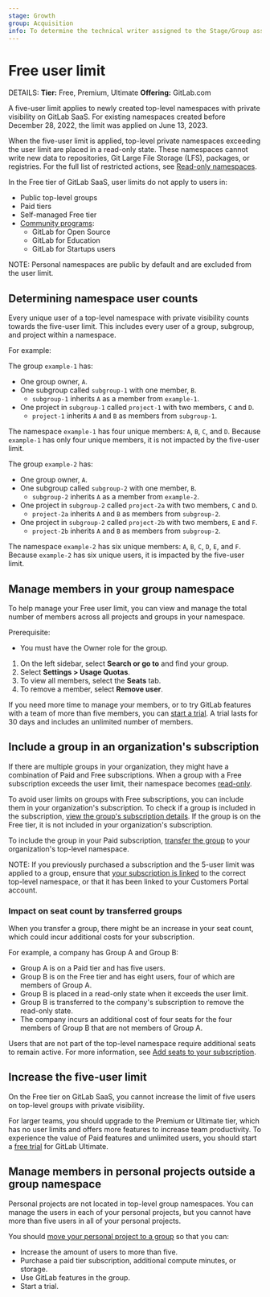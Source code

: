```yaml
---
stage: Growth
group: Acquisition
info: To determine the technical writer assigned to the Stage/Group associated with this page, see https://handbook.gitlab.com/handbook/product/ux/technical-writing/#assignments
---
```


# Free user limit

DETAILS:
**Tier:** Free, Premium, Ultimate
**Offering:** GitLab.com

A five-user limit applies to newly created top-level namespaces with
private visibility on GitLab SaaS. For existing namespaces created before December 28, 2022, the limit was applied on June 13, 2023.

When the five-user limit is applied, top-level private namespaces
exceeding the user limit are placed in a read-only state. These
namespaces cannot write new data to repositories, Git Large File
Storage (LFS), packages, or registries. For the full list of restricted
actions, see [Read-only namespaces](read_only_namespaces.md).

In the Free tier of GitLab SaaS, user limits do not apply to users in:

- Public top-level groups
- Paid tiers
- Self-managed Free tier
- [Community programs](https://about.gitlab.com/community/):
  - GitLab for Open Source
  - GitLab for Education
  - GitLab for Startups users

NOTE:
Personal namespaces are public by default and are excluded from the user limit.

## Determining namespace user counts

Every unique user of a top-level namespace with private visibility counts towards the five-user limit. This includes every user of a group, subgroup, and project within a namespace.

For example:

The group `example-1` has:

- One group owner, `A`.
- One subgroup called `subgroup-1` with one member, `B`.
  - `subgroup-1` inherits `A` as a member from `example-1`.
- One project in `subgroup-1` called `project-1` with two members, `C` and `D`.
  - `project-1` inherits `A` and `B` as members from `subgroup-1`.

The namespace `example-1` has four unique members: `A`, `B`, `C`, and `D`. Because `example-1` has only four unique members, it is not impacted by the five-user limit.

The group `example-2` has:

- One group owner, `A`.
- One subgroup called `subgroup-2` with one member, `B`.
  - `subgroup-2` inherits `A` as a member from `example-2`.
- One project in `subgroup-2` called `project-2a` with two members, `C` and `D`.
  - `project-2a` inherits `A` and `B` as members from `subgroup-2`.
- One project in `subgroup-2` called `project-2b` with two members, `E` and `F`.
  - `project-2b` inherits `A` and `B` as members from `subgroup-2`.

The namespace `example-2` has six unique members: `A`, `B`, `C`, `D`, `E`, and `F`. Because `example-2` has six unique users, it is impacted by the five-user limit.

## Manage members in your group namespace

To help manage your Free user limit,
you can view and manage the total number of members across all projects and groups
in your namespace.

Prerequisite:

- You must have the Owner role for the group.

1. On the left sidebar, select **Search or go to** and find your group.
1. Select **Settings > Usage Quotas**.
1. To view all members, select the **Seats** tab.
1. To remove a member, select **Remove user**.

If you need more time to manage your members, or to try GitLab features
with a team of more than five members, you can [start a trial](https://gitlab.com/-/trial_registrations/new?glm_source=docs.gitlab.com?&glm_content=free-user-limit-faq/ee/user/free_user_limit.html).
A trial lasts for 30 days and includes an unlimited number of members.

## Include a group in an organization's subscription

If there are multiple groups in your organization, they might have a
combination of Paid and Free subscriptions. When a group
with a Free subscription exceeds the user limit, their namespace becomes [read-only](../user/read_only_namespaces.md).

To avoid user limits on groups with Free subscriptions, you can
include them in your organization's subscription. To check if a group is included in the subscription,
[view the group's subscription details](../subscriptions/gitlab_com/index.md#view-your-gitlab-saas-subscription).
If the group is on the Free tier, it is not included in your organization's subscription.

To include the group in your Paid subscription, [transfer the group](../user/group/manage.md#transfer-a-group) to your organization's
top-level namespace.

NOTE:
If you previously purchased a subscription and the 5-user limit was applied to a group,
ensure that [your subscription is linked](../subscriptions/gitlab_com/index.md#change-the-linked-namespace)
to the correct top-level namespace, or that it has been
linked to your Customers Portal account.

### Impact on seat count by transferred groups

When you transfer a group, there might be an increase in your seat count,
which could incur additional costs for your subscription.

For example, a company has Group A and Group B:

- Group A is on a Paid tier and has five users.
- Group B is on the Free tier and has eight users, four of which are members of Group A.
- Group B is placed in a read-only state when it exceeds the user limit.
- Group B is transferred to the company's subscription to remove the read-only state.
- The company incurs an additional cost of four seats for the
  four members of Group B that are not members of Group A.

Users that are not part of the top-level namespace require additional seats to remain active. For more information, see [Add seats to your subscription](../subscriptions/gitlab_com/index.md#add-seats-to-your-subscription).

## Increase the five-user limit

On the Free tier on GitLab SaaS, you cannot increase the limit of five users on top-level groups with private visibility.

For larger teams, you should upgrade to the Premium or Ultimate tier, which
has no user limits and offers more features to increase team productivity. To experience the
value of Paid features and unlimited users, you should start a [free trial](https://gitlab.com/-/trial_registrations/new?glm_source=docs.gitlab.com/ee/user/free_user_limit.html) for GitLab Ultimate.

## Manage members in personal projects outside a group namespace

Personal projects are not located in top-level group namespaces. You can manage the users in each of your
personal projects, but you cannot have more than five users in all of your personal projects.

You should [move your personal project to a group](../tutorials/move_personal_project_to_group/index.md) so that
you can:

- Increase the amount of users to more than five.
- Purchase a paid tier subscription, additional compute minutes, or storage.
- Use GitLab features in the group.
- Start a trial.
